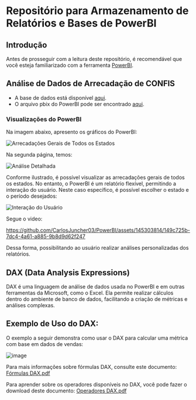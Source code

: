 # Repositório para Armazenamento de Relatórios e Bases de PowerBI

## Introdução
Antes de prosseguir com a leitura deste repositório, é recomendável que você esteja familiarizado com a ferramenta [PowerBI](https://learn.microsoft.com/pt-br/power-bi/fundamentals/power-bi-overview).

## Análise de Dados de Arrecadação de CONFIS

- A base de dados está disponível [aqui](https://github.com/CarlosJuncher03/PowerBI/blob/7726522c4b60feffba806620cf78a0205ec829e0/Bases%20de%20dados/arrecadacao-estado.csv).
- O arquivo pbix do PowerBI pode ser encontrado [aqui](https://github.com/CarlosJuncher03/PowerBI/blob/2f4b4ed41f2bd5d2df2693a1fe3f648796c1b77c/Arquivos%20pbix/ANALISE_COFINS.pbix).

### Visualizações do PowerBI

Na imagem abaixo, apresento os gráficos do PowerBI:

![Arrecadações Gerais de Todos os Estados](https://github.com/CarlosJuncher03/PowerBI/assets/145303814/12c3ced2-ad7c-434d-987f-22bcaef73dc8)

Na segunda página, temos:

![Análise Detalhada](https://github.com/CarlosJuncher03/PowerBI/assets/145303814/7689845a-5788-46f3-9a85-565e00ba68f4)

Conforme ilustrado, é possível visualizar as arrecadações gerais de todos os estados. No entanto, o PowerBI é um relatório flexível, permitindo a interação do usuário. Neste caso específico, é possível escolher o estado e o período desejados:

![Interação do Usuário](https://github.com/CarlosJuncher03/PowerBI/assets/145303814/8ee4c69b-e433-4db4-967a-b3b3960e09b7)

Segue o video:

https://github.com/CarlosJuncher03/PowerBI/assets/145303814/149c725b-7dc4-4a61-a885-9b8d9d62f247






Dessa forma, possibilitando ao usuário realizar análises personalizadas dos relatórios.

## DAX (Data Analysis Expressions)
DAX é uma linguagem de análise de dados usada no PowerBI e em outras ferramentas da Microsoft, como o Excel. Ela permite realizar cálculos dentro do ambiente de banco de dados, facilitando a criação de métricas e análises complexas.

<h2>Exemplo de Uso do DAX:</h2>
O exemplo a seguir demonstra como usar o DAX para calcular uma métrica com base em dados de vendas:

![image](https://github.com/CarlosJuncher03/PowerBI/assets/145303814/b46c71fc-5660-4a01-90c4-2048444b877b)


Para mais informações sobre fórmulas DAX, consulte este documento: [Fórmulas DAX.pdf](https://github.com/CarlosJuncher03/PowerBI/files/14216973/Formulas.DAX.pdf)


Para aprender sobre os operadores disponíveis no DAX, você pode fazer o download deste documento: [Operadores DAX.pdf](https://github.com/CarlosJuncher03/PowerBI/files/14216974/Operadores.DAX.pdf)






